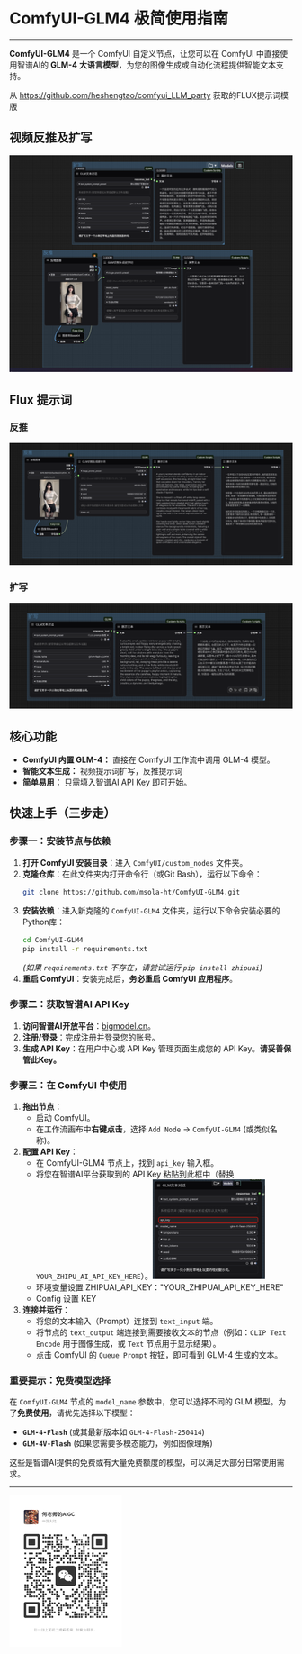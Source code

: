 # ComfyUI-GLM4 极简使用指南

------

**ComfyUI-GLM4** 是一个 ComfyUI 自定义节点，让您可以在 ComfyUI 中直接使用智谱AI的 **GLM-4 大语言模型**，为您的图像生成或自动化流程提供智能文本支持。

从 https://github.com/heshengtao/comfyui_LLM_party 获取的FLUX提示词模版

## 视频反推及扩写

![ComfyUI-GLM4](/image/PixPin_2025-06-21_23-10-51.png)

## Flux 提示词

### 反推

![](/image/PixPin_2025-06-21_23-09-55.png)

### 扩写

![](/image/PixPin_2025-06-21_23-09-47.png)

## 核心功能

*   **ComfyUI 内置 GLM-4：** 直接在 ComfyUI 工作流中调用 GLM-4 模型。
*   **智能文本生成：** 视频提示词扩写，反推提示词
*   **简单易用：** 只需填入智谱AI API Key 即可开始。

## 快速上手（三步走）

### 步骤一：安装节点与依赖

1.  **打开 ComfyUI 安装目录**：进入 `ComfyUI/custom_nodes` 文件夹。
2.  **克隆仓库**：在此文件夹内打开命令行（或Git Bash），运行以下命令：
    ```bash
    git clone https://github.com/msola-ht/ComfyUI-GLM4.git
    ```
3.  **安装依赖**：进入新克隆的 `ComfyUI-GLM4` 文件夹，运行以下命令安装必要的Python库：
    ```bash
    cd ComfyUI-GLM4
    pip install -r requirements.txt
    ```
    *(如果 `requirements.txt` 不存在，请尝试运行 `pip install zhipuai`)*
4.  **重启 ComfyUI**：安装完成后，**务必重启 ComfyUI 应用程序**。

### 步骤二：获取智谱AI API Key

1.  **访问智谱AI开放平台**：[bigmodel.cn](https://www.bigmodel.cn/invite?icode=2X%2FldpUyTOnXZGJ6GSyycbC%2Fk7jQAKmT1mpEiZXXnFw%3D)。
2.  **注册/登录**：完成注册并登录您的账号。
3.  **生成 API Key**：在用户中心或 API Key 管理页面生成您的 API Key。**请妥善保管此Key。**

### 步骤三：在 ComfyUI 中使用

1.  **拖出节点**：
    *   启动 ComfyUI。
    *   在工作流画布中**右键点击**，选择 `Add Node` -> `ComfyUI-GLM4` (或类似名称)。
2.  **配置 API Key**：
    *   在 ComfyUI-GLM4 节点上，找到 `api_key` 输入框。
    *   将您在智谱AI平台获取到的 API Key 粘贴到此框中（替换 `YOUR_ZHIPU_AI_API_KEY_HERE`）。<img src="/image/PixPin_2025-06-21_23-19-24.png" alt="ComfyUI-GLM4" width="200px" />
    *   环境变量设置 ZHIPUAI_API_KEY："YOUR_ZHIPUAI_API_KEY_HERE"
    *   Config 设置 KEY
3.  **连接并运行**：
    *   将您的文本输入（Prompt）连接到 `text_input` 端。
    *   将节点的 `text_output` 端连接到需要接收文本的节点（例如：`CLIP Text Encode` 用于图像生成，或 `Text` 节点用于显示结果）。
    *   点击 ComfyUI 的 `Queue Prompt` 按钮，即可看到 GLM-4 生成的文本。

### **重要提示：免费模型选择**

在 `ComfyUI-GLM4` 节点的 `model_name` 参数中，您可以选择不同的 GLM 模型。为了**免费使用**，请优先选择以下模型：

*   **`GLM-4-Flash`** (或其最新版本如 `GLM-4-Flash-250414`)
*   **`GLM-4V-Flash`** (如果您需要多模态能力，例如图像理解)

这些是智谱AI提供的免费或有大量免费额度的模型，可以满足大部分日常使用需求。

---

<img src="/image/微信图片_20250620124237.png" alt="ComfyUI-GLM4" width="200px" />

